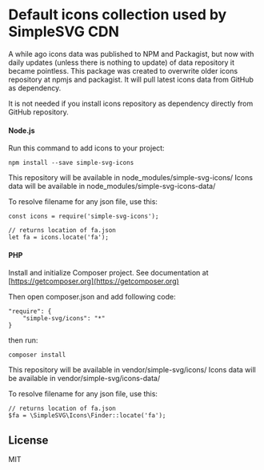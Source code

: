 # Default icons collection used by SimpleSVG CDN

A while ago icons data was published to NPM and Packagist, but now with daily updates (unless there is nothing to update) of data repository it became pointless. This package was created to overwrite older icons repository at npmjs and packagist. It will pull latest icons data from GitHub as dependency.

It is not needed if you install icons repository as dependency directly from GitHub repository.


#### Node.js

Run this command to add icons to your project:

```
npm install --save simple-svg-icons
```

This repository will be available in node_modules/simple-svg-icons/
Icons data will be available in node_modules/simple-svg-icons-data/

To resolve filename for any json file, use this:

    const icons = require('simple-svg-icons');

    // returns location of fa.json
    let fa = icons.locate('fa');



#### PHP

Install and initialize Composer project. See documentation at [https://getcomposer.org](https://getcomposer.org)

Then open composer.json and add following code:

```
"require": {
    "simple-svg/icons": "*"
}
```

then run:

```
composer install
```

This repository will be available in vendor/simple-svg/icons/
Icons data will be available in vendor/simple-svg/icons-data/

To resolve filename for any json file, use this:

```
// returns location of fa.json
$fa = \SimpleSVG\Icons\Finder::locate('fa');
```



## License

MIT
